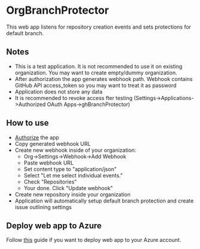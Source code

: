 # OrgBranchProtector
This web app listens for repository creation events and sets protections for default branch.

## Notes
* This is a test application. It is not recommended to use it on existing organization. You may want to create empty/dummy organization.
* After authorization the app generates webhook path. Webhook contains GitHub API access_token so you may want to treat it as password
* Application does not store any data
* It is recommended to revoke access fter testing (Settings->Applications->Authorized OAuth Apps->ghBranchProtector)

## How to use
* [Authorize](https://ghbranchprotector.azurewebsites.net/authorize) the app
* Copy generated webhook URL
* Create new webhook inside of your organization:
    * Org->Settings->Webhook->Add Webhook
    * Paste webhook URL
    * Set content type to "application/json"
    * Select "Let me select individual events."
    * Check "Repositories"
    * Your done. Click "Update webhook"
* Create new repository inside your organization
* Application will automatically setup default branch protection and create issue outlining settings

## Deploy web app to Azure
Follow [this](https://docs.microsoft.com/en-us/azure/app-service/containers/quickstart-python?toc=%2Fpython%2Fazure%2FTOC.json&tabs=bash) guide if you want to deploy web app to your Azure account.

